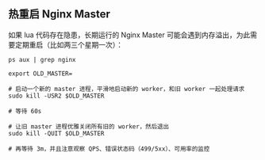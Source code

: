 

## 热重启 Nginx Master

如果 lua 代码存在隐患，长期运行的 Nginx Master 可能会遇到内存溢出，为此需要定期重启（比如两三个星期一次）：

```
ps aux | grep nginx

export OLD_MASTER=

# 启动一个新的 master 进程，平滑地启动新的 worker，和旧 worker 一起处理请求
sudo kill -USR2 $OLD_MASTER

# 等待 60s

# 让旧 master 进程优雅关闭所有旧的 worker，然后退出
sudo kill -QUIT $OLD_MASTER

# 再等待 3m，并且注意观察 QPS、错误状态码（499/5xx）、可用率的监控
```

